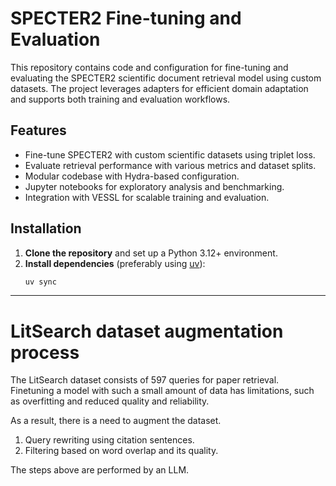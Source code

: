 # SPECTER2 Fine-tuning and Evaluation

This repository contains code and configuration for fine-tuning and evaluating the SPECTER2 scientific document retrieval model using custom datasets. The project leverages adapters for efficient domain adaptation and supports both training and evaluation workflows.

## Features

- Fine-tune SPECTER2 with custom scientific datasets using triplet loss.
- Evaluate retrieval performance with various metrics and dataset splits.
- Modular codebase with Hydra-based configuration.
- Jupyter notebooks for exploratory analysis and benchmarking.
- Integration with VESSL for scalable training and evaluation.

## Installation

1. **Clone the repository** and set up a Python 3.12+ environment.
2. **Install dependencies** (preferably using [uv](https://github.com/astral-sh/uv)):
   ```bash
   uv sync

---

# LitSearch dataset augmentation process

The LitSearch dataset consists of 597 queries for paper retrieval.  
Finetuning a model with such a small amount of data has limitations, such as overfitting and reduced quality and reliability.

As a result, there is a need to augment the dataset.

1. Query rewriting using citation sentences.
2. Filtering based on word overlap and its quality.

The steps above are performed by an LLM.
